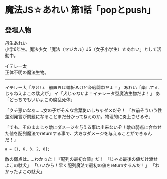 # 魔法JS☆あれい 第1話「popとpush」

## 登場人物

丹生あれい  
小学6年生。魔法少女「魔法（マジカル）JS（女子小学生）☆あれい」として活動中。

イテレー太  
正体不明の魔法生物。

----
イテレー太「あれい、前置きは端折るけど今戦闘中だよ！」
あれい「楽してんじゃねえよこの駄犬が」
イ「犬じゃないよ！イテレータ型魔法生物だよ！」
あ「どっちでもいいよこの腐乱死体」

「クチ悪いなあ……女の子がそんな言葉使いしちゃダメだぞ！
「お前そういう性差別発言が問題になることまだ分かってねえのか。物理的に炎上させるぞ」



「でも、そのままじゃ敵にダメージを与える事は出来ないぞ！敵の弱点に合わせた値を配列魔法でreturnする事で、大きなダメージを与えることができるんだ！」


`a = [1, 6, 3, 2, 8];`

敵の弱点は……わかった！『配列の最初の値』だ！
「じゃあ最後の値だけ渡せよこの駄犬」
「いいから！早く配列魔法で最初の値をreturnするんだ！」
「わかったよこの駄犬」


<!--stackedit_data:
eyJoaXN0b3J5IjpbLTE3OTUyMzgyMTcsLTE4MTUxNDk4NzJdfQ
==
-->